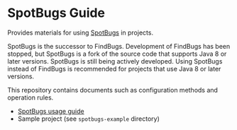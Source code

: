# SpotBugs Guide

Provides materials for using [SpotBugs](https://spotbugs.readthedocs.io/en/latest/index.html) in projects.

SpotBugs is the successor to FindBugs. 
Development of FindBugs has been stopped, but SpotBugs is a fork of the source code that supports Java 8 or later versions. 
SpotBugs is still being actively developed.
Using SpotBugs instead of FindBugs is recommended for projects that use Java 8 or later versions.

This repository contains documents such as configuration methods and operation rules.

- [SpotBugs usage guide](./docs/README.md)
- Sample project (see `spotbugs-example` directory)
